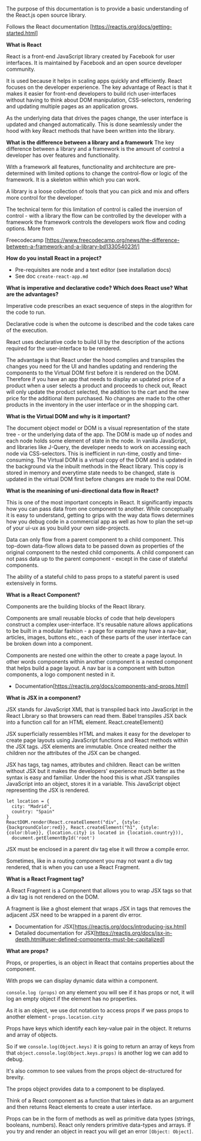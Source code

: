 The purpose of this documentation is to provide a basic understanding of the React.js open source library.

Follows the React documentation [https://reactjs.org/docs/getting-started.html] 

__What is React__

React is a front-end JavaScript library created by Facebook for user interfaces. It is maintained by Facebook and an open source developer community.

It is used because it helps in scaling apps quickly and efficiently. React focuses on the developer experience. The key advantage of React is that it makes it easier for front-end developers to build rich user-interfaces without having to think about DOM manipulation, CSS-selectors, rendering and updating multiple pages as an application grows. 

As the underlying data that drives the pages change, the user interface is updated and changed automatically. This is done seamlessly under the hood with key React methods that have been written into the library.

__What is the difference between a library and a framework__
The key difference between a library and a framework is the amount of control a developer has over features and functionality. 

With a framework all features, functionality and architecture are pre-determined with limited options to change the control-flow or logic of the framework. It is a skeleton within which you can work. 

A library is a loose collection of tools that you can pick and mix and offers more control for the developer. 

The technical term for this limitation of control is called the inversion of control - with a library the flow can be controlled by the developer with a framework the framework controls the developers work flow and coding options. More from 

Freecodecamp [https://www.freecodecamp.org/news/the-difference-between-a-framework-and-a-library-bd133054023f/]

__How do you install React in a project?__
- Pre-requisites are node and a text editor (see installation docs)
- See doc ```create-react-app.md```

__What is imperative and declarative code? Which does React use? What are the advantages?__

Imperative code prescribes an exact sequence of steps in the alogrithm for the code to run.

Declarative code is when the outcome is described and the code takes care of the execution.

React uses declarative code to build UI by the description of the actions required for the user-interface to be rendered. 

The advantage is that React under the hood complies and transpiles the changes you need for the UI and handles updating and rendering the components to the Virtual DOM first before it is rendered on the DOM. Therefore if you have an app that needs to display an updated price of a product when a user selects a product and proceeds to check out, React will only update the product selected, the addition to the cart and the new price for the additional item purchased. No changes are made to the other products in the inventory in the user interface or in the shopping cart.

__What is the Virtual DOM and why is it important?__

The document object model or DOM is a visual representation of the state tree - or the underlying data of the app. The DOM is made up of nodes and each node holds some element of state in the node. In vanilla JavaScript, and libraries like J-Query, the developer needs to work on accessing each node via CSS-selectors. This is inefficient in run-time, costly and time-consuming. The Virtual DOM is a virtual copy of the DOM and is updated in the background via the inbuilt methods in the React library. This copy is stored in memory and everytime state needs to be changed, state is updated in the virtual DOM first before changes are made to the real DOM.

__What is the meanining of uni-directional data flow in React?__

This is one of the most important concepts in React. It significantly impacts how you can pass data from one component to another. While conceptually it is easy to understand, getting to grips with the way data flows determines how you debug code in a commercial app as well as how to plan the set-up of your ui-ux as you build your own side-projects.

Data can only flow from a parent component to a child component. This top-down data-flow allows data to be passed down as properties of the original component to the nested child components. A child component can not pass data up to the parent component - except in the case of stateful components. 

The ability of a stateful child to pass props to a stateful parent is used extensively in forms.

__What is a React Component?__

Components are the building blocks of the React library. 

Components are small reusable blocks of code that help developers construct a complex user-interface. It's reusable nature allows applications to be built in a modular fashion - a page for example may have a nav-bar, articles, images, buttons etc., each of these parts of the user interface can be broken down into a component. 

Components are nested one within the other to create a page layout. In other words components within another component is a nested component that helps build a page layout. A nav bar is a component with button components, a logo component nested in it.

- Documentation[https://reactjs.org/docs/components-and-props.html]

__What is JSX in a component?__

JSX stands for JavaScript XML that is transpiled back into JavaScript in the React Library so that browsers can read them. Babel transpiles JSX back into a function call for an HTML element. React.createElement()

JSX superficially ressembles HTML and makes it easy for the developer to create page layouts using JavaScript functions and React methods within the JSX tags. JSX elements are immutable. Once created neither the children nor the attributes of the JSX can be changed.

JSX has tags, tag names, attributes and children. React can be written without JSX but it makes the developers' experience much better as the syntax is easy and familiar. Under the hood this is what JSX transpiles JavaScript into an object, stores it in a variable. This JavaScript object representing the JSX is rendered.

```
let location = {
  city: "Madrid",
  country: "Spain"
}
ReactDOM.render(React.createElement("div", {style: {backgroundColor:red}}, React.createElement("h1", {style: {color:blue}}, {location.city} is located in {location.country})),
  document.getElementById('root')
```

JSX must be enclosed in a parent div tag else it will throw a compile error. 

Sometimes, like in a routing component you may not want a div tag rendered, that is when you can use a React Fragment. 

__What is a React Fragment tag?__

A React Fragment is a Component that allows you to wrap JSX tags so that a div tag is not rendered on the DOM. 

A fragment is like a ghost element that wraps JSX in tags that removes the adjacent JSX need to be wrapped in a parent div error.

- Documentation for JSX[https://reactjs.org/docs/introducing-jsx.html] 
- Detailed documentation for JSX[https://reactjs.org/docs/jsx-in-depth.html#user-defined-components-must-be-capitalized]

__What are props?__

Props, or properties, is an object in React that contains properties about the component. 

With props we can display dynamic data within a component. 

```console.log (props)``` on any element you will see if it has props or not, it will log an empty object if the element has no properties. 

As it is an object, we use dot notation to access props if we pass props to another element - ```props.location.city``` 

Props have keys which identify each key-value pair in the object. It returns and array of objects. 

So if we ```console.log(Object.keys)``` it is going to return an array of keys from that ```object.console.log(Object.keys.props)``` is another log we can add to debug.

It's also common to see values from the props object de-structured for brevity. 

The props object provides data to a component to be displayed. 

Think of a React component as a function that takes in data as an argument and then returns React elements to create a user interface.

Props can be in the form of methods as well as primitive data types (strings, booleans, numbers). React only renders primitive data-types and arrays. If you try and render an object in react you will get an error ```[Object: Object]```. 

